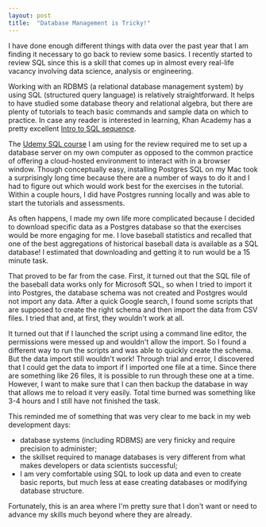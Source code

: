```yaml
---
layout: post
title:  "Database Management is Tricky!"
---
```

I have done enough different things with data over the past year that I am finding it necessary to go back to review some basics. I recently started to review SQL since this is a skill that comes up in almost every real-life vacancy involving data science, analysis or engineering.

Working with an RDBMS (a relational database management system) by using SQL (structured query language) is relatively straightforward. It helps to have studied some database theory and relational algebra, but there are plenty of tutorials to teach basic commands and sample data on which to practice. In case any reader is interested in learning, Khan Academy has a pretty excellent [Intro to SQL sequence](https://www.khanacademy.org/computing/computer-programming/sql).

The [Udemy SQL course](https://www.udemy.com/the-complete-sql-bootcamp/) I am using for the review required me to set up a database server on my own computer as opposed to the common practice of offering a cloud-hosted environment to interact with in a browser window. Though conceptually easy, installing Postgres SQL on my Mac took a surprisingly long time because there are a number of ways to do it and I had to figure out which would work best for the exercises in the tutorial.  Within a couple hours, I did have Postgres running locally and was able to start the tutorials and assessments.

As often happens, I made my own life more complicated because I decided to download specific data as a Postgres database so that the exercises would be more engaging for me. I love baseball statistics and recalled that one of the best aggregations of historical baseball data is available as a SQL database! I estimated that downloading and getting it to run would be a 15 minute task.

That proved to be far from the case. First, it turned out that the SQL file of the baseball data works only for Microsoft SQL, so when I tried to import it into Postgres, the database schema was not created and Postgres would not import any data.  After a quick Google search, I found some scripts that are supposed to create the right schema and then import the data from CSV files. I tried that and, at first, they wouldn't work at all.

It turned out that if I launched the script using a command line editor, the permissions were messed up and wouldn't allow the import. So I found a different way to run the scripts and was able to quickly create the schema. But the data import still wouldn't work! Through trial and error, I discovered that I could get the data to import if I imported one file at a time. Since there are something like 26 files, it is possible to run through these one at a time. However, I want to make sure that I can then backup the database in way that allows me to reload it very easily. Total time burned was something like 3-4 hours and I still have not finished the task.

This reminded me of something that was very clear to me back in my web development days:
- database systems (including RDBMS) are very finicky and require precision to administer;
- the skillset required to manage databases is very different from what makes developers or data scientists successful;
- I am very comfortable using SQL to look up data and even to create basic reports, but much less at ease creating databases or modifying database structure.

Fortunately, this is an area where I'm pretty sure that I don't want or need to advance my skills much beyond where they are already.

